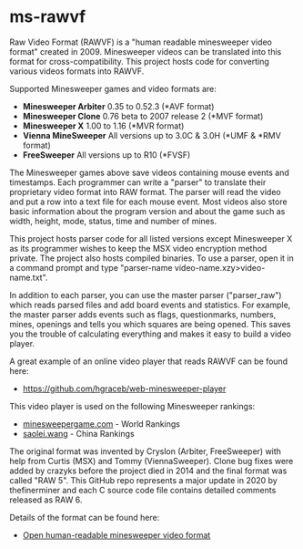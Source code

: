 # ms-rawvf

Raw Video Format (RAWVF) is a "human readable minesweeper video format" created in 2009. Minesweeper videos can be translated into this format for cross-compatibility. This project hosts code for converting various videos formats into RAWVF.

Supported Minesweeper games and video formats are:

- <b>Minesweeper Arbiter</b> 0.35 to 0.52.3 (*AVF format)
- <b>Minesweeper Clone</b> 0.76 beta to 2007 release 2 (*MVF format)
- <b>Minesweeper X</b> 1.00 to 1.16 (*MVR format)
- <b>Vienna MineSweeper</b> All versions up to 3.0C & 3.0H (*UMF & *RMV format)
- <b>FreeSweeper</b> All versions up to R10 (*FVSF)

The Minesweeper games above save videos containing mouse events and timestamps. Each programmer can write a "parser" to translate their proprietary video format into RAW format. The parser will read the video and put a row into a text file for each mouse event. Most videos also store basic information about the program version and about the game such as width, height, mode, status, time and number of mines. 

This project hosts parser code for all listed versions except Minesweeper X as its programmer wishes to keep the MSX video encryption method private. The project also hosts compiled binaries. To use a parser, open it in a command prompt and type "parser-name video-name.xzy>video-name.txt".

In addition to each parser, you can use the master parser ("parser_raw") which reads parsed files and add board events and statistics. For example, the master parser adds events such as flags, questionmarks, numbers, mines, openings and tells you which squares are being opened. This saves you the trouble of calculating everything and makes it easy to build a video player.

A great example of an online video player that reads RAWVF can be found here:

- https://github.com/hgraceb/web-minesweeper-player

This video player is used on the following Minesweeper rankings:

- <a href="https://minesweepergame.com">minesweepergame.com</a> - World Rankings
- <a href="http://www.saolei.wang">saolei.wang</a> - China Rankings

The original format was invented by Cryslon (Arbiter, FreeSweeper) with help from Curtis (MSX) and Tommy (ViennaSweeper). Clone bug fixes were added by crazyks before the project died in 2014 and the final format was called "RAW 5". This GitHub repo represents a major update in 2020 by thefinerminer and each C source code file contains detailed comments released as RAW 6.

Details of the format can be found here:

- <a href="https://minesweepergame.com/forum/viewtopic.php?p=619&sid=173c88eefbcf15bc16285932ec58dcb0#p619">Open human-readable minesweeper video format</a>





